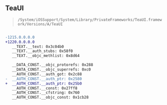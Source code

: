 ## TeaUI

> `/System/iOSSupport/System/Library/PrivateFrameworks/TeaUI.framework/Versions/A/TeaUI`

```diff

-1215.0.0.0.0
+1220.0.0.0.0
   __TEXT.__text: 0x3c04b0
   __TEXT.__auth_stubs: 0x58f0
   __TEXT.__objc_methlist: 0x8d64

   __DATA_CONST.__objc_protorefs: 0x288
   __DATA_CONST.__objc_superrefs: 0xc0
   __AUTH_CONST.__auth_got: 0x2c88
-  __AUTH_CONST.__auth_ptr: 0x2580
+  __AUTH_CONST.__auth_ptr: 0x25b0
   __AUTH_CONST.__const: 0x27ff8
   __AUTH_CONST.__cfstring: 0x760
   __AUTH_CONST.__objc_const: 0x1cb28

```
